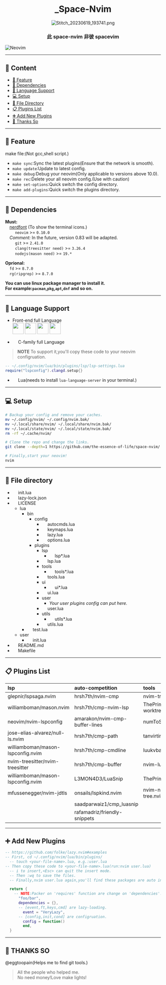 <div align="center">

# _Space-Nvim

<!-- <a href='https://postimg.cc/QKgRcR6R' target='_blank'><img src='https://i.postimg.cc/QKgRcR6R/IMG-20230501-192206.jpg' border='0' alt='IMG-20230501-192206'/></a> -->
![Stitch_20230619_193741.png](https://img1.imgtp.com/2023/06/19/vFQahSB5.png)

### 此 space-nvim 非彼 spacevim

</div>

![Neovim](https://img.shields.io/badge/NeoVim-%2357A143.svg?&style=for-the-badge&logo=neovim&logoColor=white)

---

## 📑 Content
- [🎉 Feature](#-feature)
- [📡 Dependencies](#-dependencies)
- [📖 Language Support](#-language-support)
- [💻 Setup](#-setup)
- [📁 File Directory](#-file-directory)
- [📋 Plugins List](#-plugins-list)
- [➕ Add New Plugins](#-add-new-plugins)
- [👋 Thanks So](#-thanks-so)

---

## 🎉 Feature

make file:(Not gcc,shell script.)

- `make sync`:Sync the latest plugins(Ensure that the network is smooth).
- `make update`:Update to latest config.
- `make debug`:Debug your neovim(Only applicable to versions above 10.0).
- `make rec`:Delete your all neovim config.(Use with caution)
- `make set-options`:Quick switch the config directory.
- `make add-plugins`:Quick switch the plugins directory.

---

## 📡 Dependencies

<!-- <img height="12" width="12" src="https://cdn.simpleicons.org/<name>/<colors>" /> -->
**Must:**  
&ensp;&ensp;[nerdfont](https://www.nerdfonts.com/font-downloads) (To show the terminal icons.)  
&ensp;&ensp;<img height="14" width="14" src="https://cdn.simpleicons.org/neovim/00A500" /> `neovim` >= `0.10.0`  
&ensp;&ensp;_Comment:_ In the future, version 0.83 will be adapted.  
&ensp;&ensp;<img height="14" width="14" src="https://cdn.simpleicons.org/git/D76C00" /> `git` >= `2.41.0`  
&ensp;&ensp;<img height="14" width="14" src="https://cdn.simpleicons.org/c/4E93D7" /> `clang(treesitter need)` >= `3.26.4`  
&ensp;&ensp;<img height="14" width="14" src="https://cdn.simpleicons.org/nodedotjs/74FF85" /> `nodejs(mason need)` >= `19.*`

**Oprional:**  
&ensp;&ensp;`fd` >= `8.7.0`  
&ensp;&ensp;`rg(ripgrep)` >= `8.7.0`

**You can use linux package manager to install it.**  
**For example:`pacman`,`pkg`,`apt`,`dnf` and so on.**

---

## 📖 Language Support

- Front-end full Language  
<img height="36" width="36" src="https://cdn.simpleicons.org/html5/FF632E" /> <img height="36" width="36" src="https://cdn.simpleicons.org/css3/5DFFFF" /> <img height="36" width="36" src="https://cdn.simpleicons.org/javascript/FFAE5D" /> <img height="36" width="36" src="https://cdn.simpleicons.org/typescript/46B9FF" />

- <img height="14" width="14" src="https://cdn.simpleicons.org/c/17A8FF" /> C-family full Language
> **NOTE** To support it,you'll copy these code to your neovim configruation.

```lua
-- ~/.config/nvim/lua/bin/plugins/lsp/lsp-settings.lua
require("lspconfig").clangd.setup{}

```

- <img height="14" width="14" src="https://cdn.simpleicons.org/lua/5DAEFF" /> Lua(needs to install `lua-language-server` in your terminal.)

---

## 💻 Setup

```sh
# Backup your config and remove your caches.
mv ~/.config/nvim/ ~/.config/nvim.bak/
mv ~/.local/share/nvim/ ~/.local/share/nvim.bak/
mv ~/.local/state/nvim/ ~/.local/state/nvim.bak/
rm -rf ~/.cache/nvim/

# Clone the repo and change the links.
git clone --depth=1 https://github.com/the-essence-of-life/space-nvim/ ~/.config/nvim/

# Finally,start your neovim!
nvim
```

---

## 📁 File directory


- <img height="14" width="14" src="https://cdn.simpleicons.org/lua/5DAEFF" /> init.lua
- <img height="14" width="14" src="https://cdn.simpleicons.org/json/E9E92A" /> lazy-lock.json
- <img height="14" width="14" src="https://cdn.simpleicons.org/awesomelists/2AB9E9" /> LICENSE
  - lua
    - bin
      - config
        - <img height="14" width="14" src="https://cdn.simpleicons.org/lua/5DAEFF" /> autocmds.lua
        - <img height="14" width="14" src="https://cdn.simpleicons.org/lua/5DAEFF" /> keymaps.lua
        - <img height="14" width="14" src="https://cdn.simpleicons.org/lua/5DAEFF" /> lazy.lua
        - <img height="14" width="14" src="https://cdn.simpleicons.org/lua/5DAEFF" /> options.lua
      - plugins
        - lsp
          - <img height="14" width="14" src="https://cdn.simpleicons.org/lua/5DAEFF" /> lsp*.lua
        - <img height="14" width="14" src="https://cdn.simpleicons.org/lua/5DAEFF" /> lsp.lua
        - tools
          - <img height="14" width="14" src="https://cdn.simpleicons.org/lua/5DAEFF" /> tools*.lua
        - <img height="14" width="14" src="https://cdn.simpleicons.org/lua/5DAEFF" /> tools.lua
        - ui
          - <img height="14" width="14" src="https://cdn.simpleicons.org/lua/5DAEFF" /> ui*.lua
        - <img height="14" width="14" src="https://cdn.simpleicons.org/lua/5DAEFF" /> ui.lua
        - user
          - *Your user plugins config can put here.*
        - <img height="14" width="14" src="https://cdn.simpleicons.org/lua/5DAEFF" /> user.lua
        - utils
          - <img height="14" width="14" src="https://cdn.simpleicons.org/lua/5DAEFF" /> utils*.lua
        - <img height="14" width="14" src="https://cdn.simpleicons.org/lua/5DAEFF" /> utils.lua
    - <img height="14" width="14" src="https://cdn.simpleicons.org/lua/5DAEFF" /> test.lua
  - user
    - <img height="14" width="14" src="https://cdn.simpleicons.org/lua/5DAEFF" /> init.lua
- <img height="14" width="14" src="https://cdn.simpleicons.org/markdown/000000" /> README.md
- <img height="14" width="14" src="https://cdn.simpleicons.org/cmake/46B9FF" /> Makefile

---

## 📋 Plugins List

| lsp                               | auto-competition               | tools                          | ui                                  | utils                           |
| :-------------------------------- | :----------------------------- | :----------------------------- | :---------------------------------- | :------------------------------ |
| glepnir/lspsaga.nvim              | hrsh7th/nvim-cmp               | nvim-tree/nvim-tree.lua        | catppuccin/nvim                     | MunifTanjim/nui.nvim            |
| williamboman/mason.nvim           | hrsh7th/cmp-nvim-lsp           | ThePrimeagen/git-worktree.nvim | akinsho/bufferline.nvim             | nvim-treesitter/nvim-treesitter |
| neovim/nvim-lspconfig             | amarakon/nvim-cmp-buffer-lines | numToStr/Comment.nvim          | nvim-lualine/lualine.nvim           | HiPhish/nvim-ts-rainbow2        |
| jose-elias-alvarez/null-ls.nvim   | hrsh7th/cmp-path               | tanvirtin/vgit.nvim            | lukas-reineke/indent-blankline.nvim | MunifTanjim/nui.nvim            |
| williamboman/mason-lspconfig.nvim | hrsh7th/cmp-cmdline            | luukvbaal/statuscol.nvim       | goolord/alpha-nvim                  | rcarriga/nvim-notify            |
| nvim-treesitter/nvim-treesitter   | hrsh7th/cmp-buffer             | nvim-lua/plenary.nvim          | folke/noice.nvim                    | folke/persistence.nvim          |
| williamboman/mason-lspconfig.nvim | L3MON4D3/LuaSnip               | ThePrimeagen/harpoon           |                                     |
| mfussenegger/nvim-jdtls           | onsails/lspkind.nvim           | nvim-neo-tree/neo-tree.nvim    |
|                                   | saadparwaiz1/cmp_luasnip       |
|                                   | rafamadriz/friendly-snippets   |

---

## ➕ Add New Plugins

```lua
-- https://github.com/folke/lazy.nvim#examples
-- First, cd ~/.config/nvim/lua/bin/plugins/
  -- touch <your-file-name>.lua, e.g.:user.lua
-- Then copy these code to <your-file-name>.lua(run:nvim user.lua)
  -- i to insert,<Esc> can quit the insert mode.
  -- Then :wq to save the files.
  -- Finally,nvim user.lua again,you'll find these packages are auto installed.

  return {
    -- NOTE:Packer on 'requires' function are change on 'dependencies'.
      "foo/bar",
      dependencies = {},
      -- [event,ft,keys,cmd] are lazy-loading.
        event = "VeryLazy",
      -- [config,init,cond] are configruation.
        config = function()
        end,
  }
```

---

## 👋 THANKS SO

@eggtoopain(Helps me to find git tools.)

> All the people who helped me.  
> No need money!Love make lights!
